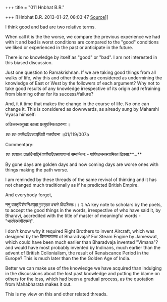 +++
title = "011 Hnbhat B.R."

+++
[[Hnbhat B.R.	2013-01-27, 08:03:47 [Source](https://groups.google.com/g/samskrita/c/Tget3vLYwJ8)]]



I think good and bad are two relative terms.

  

When call it is the the worse, we compare the previous experience we had with it and bad is worst conditions are compared to the "good" conditions we liked or experienced in the past or anticipate in the future.

  

There is no knowledge by itself as "good" or "bad". I am not interested in this biased discussion.

  

Just one question to Ramakrishnan. If we are taking good things from all walks of life, why this and other threads are considered as undermining the knowledge of East or West by the followers of each argument? Why not to take good results of any knowledge irrespective of its origin and refraining from blaming other for its success/failure?

  

And, it it time that makes the change in the course of life. No one can change it. This is considered as downwards, as already sung by Maharshi Vyasa himself:

  

अतिक्रान्तसुखाः कालाः प्रत्युपस्थितदारुणाः।

*श्वः श्वः पापीयदिवसाः*पृथिवी गतयौवना ॥01/119/007a  

  

Commentary:

  

*श्वः श्वः*प्रातः प्रातर्दिनाद्दिनं*पापीयदिवसाः*पापानां सम्बन्धिनः - पापिष्ठजनस्वामिका दिवसाः**...**  

  

  

By gone days are golden days and now coming days are worse ones with things making the path worse.

  

I am reminded by these threads of the same revival of thinking and it has not changed much traditionally as if he predicted British Empire.

  

And everybody forget,

  

ननु वक्तृविशेषनिःस्पृहा*गुणगृह्या वचने विपश्चितः*।। २.५A key note to scholars by the poets, to accept the good things in the words, irrespective of who have said it, by Bharavi, accredited with the title of master of meaningful words - "भारवेरर्थगौरवम्न्".

  

I don't know why it required Right Brothers to invent Aircraft, which was designed by the विमानशास्त्र of Bharadvaja? For Steam Engine by Jameswat, which could have been much earlier than Bharadvaja invented "Vimana"? and would have most probably invented by Indinans, much earlier than the advent of British Collonialism, the result of Renaiscance Period in the Europe? This is much later than the the Golden Age of India.

  

Better we can make use of the knowledge we have acquired than indulging in the discussions about the lost past knowledge and putting the blame on others for the loss, which had been a gradual process, as the quotation from Mahabharata makes it out.

  

This is my view on this and other related threads.

  

